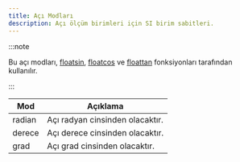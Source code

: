 ```yaml
---
title: Açı Modları
description: Açı ölçüm birimleri için SI birim sabitleri.
---
```


:::note

Bu açı modları, [floatsin](../functions/floatsin), [floatcos](../functions/floatcos) ve [floattan](../functions/floattan) fonksiyonları tarafından kullanılır.

:::

| Mod  | Açıklama |
| ------- | ----------- |
| radian  | Açı radyan cinsinden olacaktır. |
| derece | Açı derece cinsinden olacaktır. |
| grad   | Açı grad cinsinden olacaktır. |

